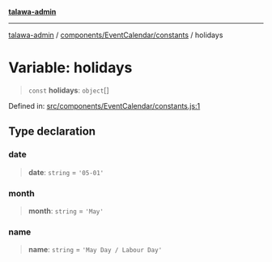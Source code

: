 [**talawa-admin**](../../../../README.md)

***

[talawa-admin](../../../../README.md) / [components/EventCalendar/constants](../README.md) / holidays

# Variable: holidays

> `const` **holidays**: `object`[]

Defined in: [src/components/EventCalendar/constants.js:1](https://github.com/gautam-divyanshu/talawa-admin/blob/9fec1eef6a4674b14f6abe30e3be3844537d8dc2/src/components/EventCalendar/constants.js#L1)

## Type declaration

### date

> **date**: `string` = `'05-01'`

### month

> **month**: `string` = `'May'`

### name

> **name**: `string` = `'May Day / Labour Day'`
